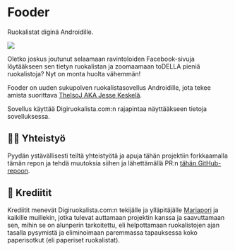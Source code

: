 # Fooder
Ruokalistat diginä Androidille.

[<img src="https://play.google.com/intl/en_us/badges/static/images/badges/fi_badge_web_generic.png">](https://play.google.com/store/apps/details?id=fi.jesunmaailma.fooder.android)

Oletko joskus joutunut selaamaan ravintoloiden Facebook-sivuja löytääkseen sen tietyn ruokalistan ja zoomaamaan toDELLA pieniä ruokalistoja? Nyt on monta huolta vähemmän!

Fooder on uuden sukupolven ruokalistasovellus Androidille, jota tekee amista suorittava [TheIsoJ AKA Jesse Keskelä](https://github.com/TheIsoJ).

Sovellus käyttää Digiruokalista.com:n rajapintaa näyttääkseen tietoja sovelluksessa.

## 👨‍💻 Yhteistyö
Pyydän ystävällisesti teiltä yhteistyötä ja apuja tähän projektiin forkkaamalla tämän repon ja tehdä muutoksia siihen ja lähettämällä PR:n [tähän GitHub-repoon](https://github.com/TheIsoJ/Fooder-Android/pulls).

## 🙏 Krediitit
Krediitit menevät Digiruokalista.com:n tekijälle ja ylläpitäjälle [Mariapori](https://github.com/Mariapori) ja kaikille muillekin, jotka tulevat auttamaan projektin kanssa ja saavuttamaan sen, mihin se on alunperin tarkoitettu, eli helpottamaan ruokalistojen ajan tasalla pysymistä ja eliminoimaan paremmassa tapauksessa koko paperisotkut (eli paperiset ruokalistat).